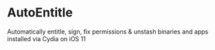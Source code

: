 # AutoEntitle
Automatically entitle, sign, fix permissions &amp; unstash binaries and apps installed via Cydia on iOS 11
